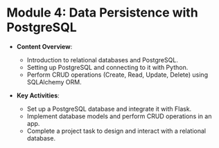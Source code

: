 # Module 4: Data Persistence with PostgreSQL

- **Content Overview**:
  - Introduction to relational databases and PostgreSQL.
  - Setting up PostgreSQL and connecting to it with Python.
  - Perform CRUD operations (Create, Read, Update, Delete) using SQLAlchemy ORM.

- **Key Activities**:
  - Set up a PostgreSQL database and integrate it with Flask.
  - Implement database models and perform CRUD operations in an app.
  - Complete a project task to design and interact with a relational database.